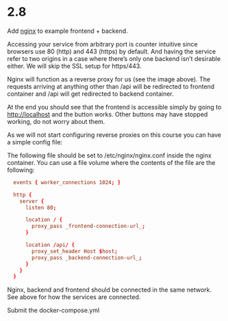 # 2.8

Add [nginx](https://hub.docker.com/_/nginx) to example frontend + backend.

Accessing your service from arbitrary port is counter intuitive since browsers use 80 (http) and 443 (https) by default. And having the service refer to two origins in a case where there’s only one backend isn’t desirable either. We will skip the SSL setup for https/443.

Nginx will function as a reverse proxy for us (see the image above). The requests arriving at anything other than /api will be redirected to frontend container and /api will get redirected to backend container.

At the end you should see that the frontend is accessible simply by going to <http://localhost> and the button works. Other buttons may have stopped working, do not worry about them.

As we will not start configuring reverse proxies on this course you can have a simple config file:

The following file should be set to /etc/nginx/nginx.conf inside the nginx container. You can use a file volume where the contents of the file are the following:

```conf
  events { worker_connections 1024; }

  http {
    server {
      listen 80;

      location / {
        proxy_pass _frontend-connection-url_;
      }

      location /api/ {
        proxy_set_header Host $host;
        proxy_pass _backend-connection-url_;
      }
    }
  }
```

Nginx, backend and frontend should be connected in the same network. See above for how the services are connected.

Submit the docker-compose.yml
